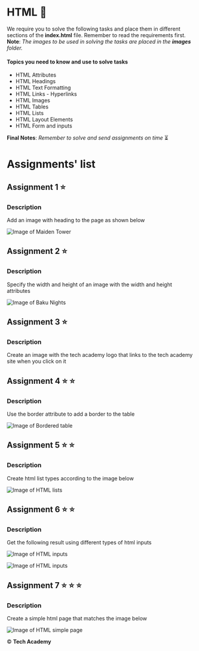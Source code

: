 # HTML  :beginner:

We require you to solve the following tasks and place them in different sections of the **index.html** file. Remember to read the requirements first.\
**Note**: *The images to be used in solving the tasks are placed in the **images** folder.*  

#### Topics you need to know and use to solve tasks

* HTML Attributes
* HTML Headings
* HTML Text Formatting 
* HTML Links - Hyperlinks
* HTML Images
* HTML Tables
* HTML Lists
* HTML Layout Elements
* HTML Form and inputs

**Final Notes**: *Remember to solve and send assignments on time* :hourglass_flowing_sand:


# Assignments' list 

## Assignment 1   :star:

### Description
Add an image with heading to the page as shown below

![Image of Maiden Tower](https://i.ibb.co/zRjRW6s/Screen-Shot-2020-08-26-at-13-34-32.png)

## Assignment 2   :star:

### Description

Specify the width and height of an image with the width and height attributes

![Image of Baku Nights](https://blog.hotelsclick.com/wp-content/uploads/2018/03/baku-nightlife-to-enjoy.jpg)

## Assignment 3   :star:

### Description

Create an image with the tech academy logo that links to the tech academy site when you click on it

## Assignment 4   :star:  :star:

### Description
Use the border attribute to add a border to the table

![Image of Bordered table](https://744025.smushcdn.com/1245953/wp-content/uploads/2020/04/Screen-Shot-2020-03-24-at-09.53.50.jpg?lossy=1&strip=1&webp=1)

## Assignment 5   :star:  :star:

### Description
Create html list types according to the image below

![Image of HTML lists](https://i.ibb.co/GVL8N7X/lists.png) 

## Assignment 6   :star:  :star:

### Description
Get the following result using different types of html inputs

![Image of HTML inputs](https://i.ibb.co/MpMw0Xw/inputs.png) 

![Image of HTML inputs](https://i.ibb.co/frJGCt1/inputs2.png)

## Assignment 7   :star:  :star: :star:

### Description

Create a simple html page that matches the image below

![Image of HTML simple page](https://i.ibb.co/BCR6rsr/html-simple-page.png)

:copyright: **Tech Academy**


